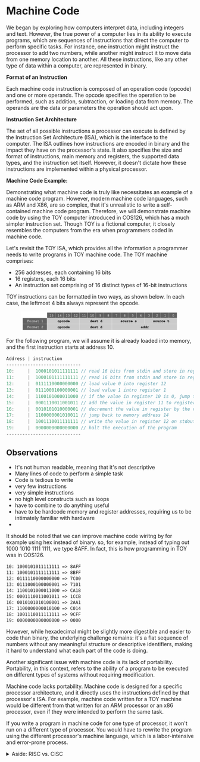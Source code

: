 # Machine Code

We began by exploring how computers interpret data, including integers and text. However, the true power of a computer lies in its ability to execute programs, which are sequences of instructions that direct the computer to perform specific tasks. For instance, one instruction might instruct the processor to add two numbers, while another might instruct it to move data from one memory location to another. All these instructions, like any other type of data within a computer, are represented in binary.

**Format of an Instruction**

Each machine code instruction is composed of an operation code (opcode) and one or more operands. The opcode specifies the operation to be performed, such as addition, subtraction, or loading data from memory. The operands are the data or parameters the operation should act upon.

**Instruction Set Architecture**

The set of all possible instructions a processor can execute is defined by the Instruction Set Architecture (ISA), which is the interface to the computer. The ISA outlines how instructions are encoded in binary and the impact they have on the processor's state. It also specifies the size and format of instructions, main memory and registers, the supported data types, and the instruction set itself. However, it doesn't dictate how these instructions are implemented within a physical processor.

**Machine Code Example:**

Demonstrating what machine code is truly like necessitates an example of a machine code program. However, modern machine code languages, such as ARM and X86, are so complex, that it's unrealistic to write a self-contained machine code program. Therefore, we will demonstrate machine code by using the TOY computer introduced in COS126, which has a much simpler instruction set. Though TOY is a fictional computer, it closely resembles the computers from the era when programmers coded in machine code.

Let's revisit the TOY ISA, which provides all the information a programmer needs to write programs in TOY machine code. The TOY machine comprises:

* 256 addresses, each containing 16 bits
* 16 registers, each 16 bits
* An instruction set comprising of 16 distinct types of 16-bit instructions

TOY instructions can be formatted in two ways, as shown below. In each case, the leftmost 4 bits always represent the opcode.

<figure><img src="../.gitbook/assets/Screenshot 2023-05-28 at 12.35.09 PM.png" alt=""><figcaption></figcaption></figure>

For the following program, we will assume it is already loaded into memory, and the first instruction starts at address 10. &#x20;



```c
Address | instruction 
----------------------------
10:     |  1000101011111111 // read 16 bits from stdin and store in register 10       
11:     |  1000101111111111 // read 16 bits from stdin and store in register 11        
12:     |  0111110000000000 // load value 0 into register 12   
13:     |  0111000100000001 // load value 1 intro register 1  
14:     |  1100101000011000 // if the value in register 10 is 0, jump to memory address 18 
15:     |  0001110011001011 // add the value in register 11 to register 12
16:     |  0010101010000001 // decrement the value in register by the value in register 1 (1) 
17:     |  1100000001010011 // jump back to memory address 14      
18:     |  1001110011111111 // write the value in register 12 on stdout       
19:     |  0000000000000000 // halt the execution of the program    
----------------------------
```

## Observations

* It's not human readable, meaning that it's not descriptive
* Many lines of code to perform a simple task
* Code is tedious to write&#x20;
* very few instructions
* very simple instructions
* no high level constructs such as loops
* have to combine to do anything useful
* have to be hardcode memory and register addresses, requiring us to be intimately familiar with hardware
*



It should be noted that we can improve machine code wiritng by for example using hex instead of binary. so, for example, instead of typing out 1000 1010 1111 1111, we type 8AFF. In fact, this is how programming in TOY was in COS126.&#x20;



```
10: 1000101011111111 => 8AFF
11: 1000101111111111 => 8BFF
12: 0111110000000000 => 7C00
13: 0111000100000001 => 7101
14: 1100101000011000 => CA18
15: 0001110011001011 => 1CCB
16: 0010101010100001 => 2AA1
17: 1100000000010100 => C014
18: 1001110011111111 => 9CFF
19: 0000000000000000 => 0000
```

However, while hexadecimal might be slightly more digestible and easier to code than binary, the underlying challenge remains: it's a flat sequence of numbers without any meaningful structure or descriptive identifiers, making it hard to understand what each part of the code is doing.

Another significant issue with machine code is its lack of portability. Portability, in this context, refers to the ability of a program to be executed on different types of systems without requiring modification.

Machine code lacks portability. Machine code is designed for a specific processor architecture, and it directly uses the instructions defined by that processor's ISA. For example, machine code written for a TOY machine would be different from that written for an ARM processor or an x86 processor, even if they were intended to perform the same task.&#x20;

If you write a program in machine code for one type of processor, it won't run on a different type of processor. You would have to rewrite the program using the different processor's machine language, which is a labor-intensive and error-prone process.

<details>

<summary>Aside: RISC vs. CISC</summary>

Instruction set architectures fall into one of two main categories: Reduced Instruction Set Computing (RISC) and Complex Instruction Set Computing (CISC).

RISC architectures, such as ARM, aim to simplify the set of possible instructions, enabling faster execution and reducing the complexity of the CPU. They rely on a philosophy of executing a single operation on each clock cycle, which makes them efficient and power-saving.

On the other hand, CISC architectures, like x86, contain a large number of complex instructions. This complexity can lead to increased functionality per instruction at the expense of slower clock speeds and higher power consumption

</details>
